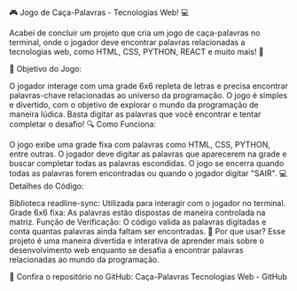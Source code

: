 🎮 Jogo de Caça-Palavras - Tecnologias Web! 💻

Acabei de concluir um projeto que cria um jogo de caça-palavras no terminal, onde o jogador deve encontrar palavras relacionadas a tecnologias web, como HTML, CSS, PYTHON, REACT e muito mais! 🚀

🌟 Objetivo do Jogo:

O jogador interage com uma grade 6x6 repleta de letras e precisa encontrar palavras-chave relacionadas ao universo da programação.
O jogo é simples e divertido, com o objetivo de explorar o mundo da programação de maneira lúdica. Basta digitar as palavras que você encontrar e tentar completar o desafio!
🔍 Como Funciona:

O jogo exibe uma grade fixa com palavras como HTML, CSS, PYTHON, entre outras.
O jogador deve digitar as palavras que aparecerem na grade e buscar completar todas as palavras escondidas.
O jogo se encerra quando todas as palavras forem encontradas ou quando o jogador digitar "SAIR".
💻 Detalhes do Código:

Biblioteca readline-sync: Utilizada para interagir com o jogador no terminal.
Grade 6x6 fixa: As palavras estão dispostas de maneira controlada na matriz.
Função de Verificação: O código valida as palavras digitadas e conta quantas palavras ainda faltam ser encontradas.
🎯 Por que usar? Esse projeto é uma maneira divertida e interativa de aprender mais sobre o desenvolvimento web enquanto se desafia a encontrar palavras relacionadas ao mundo da programação.

🔗 Confira o repositório no GitHub: Caça-Palavras Tecnologias Web - GitHub

